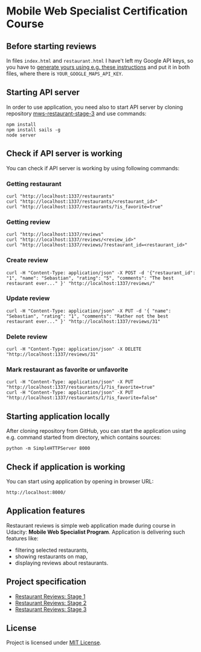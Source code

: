 # Mobile Web Specialist Certification Course

## Before starting reviews

In files ``index.html`` and ``restaurant.html`` I have't left my Google API keys, so you have to [generate yours using e.g. these instructions](https://developers.google.com/maps/documentation/javascript/get-api-key) and put it in both files, where there is ``YOUR_GOOGLE_MAPS_API_KEY``.

## Starting API server

In order to use application, you need also to start API server by cloning repository [mws-restaurant-stage-3](https://github.com/sebastianczech/mws-restaurant-stage-3) and use commands:

```
npm install
npm install sails -g
node server
```

## Check if API server is working

You can check if API server is working by using following commands:

### Getting restaurant

```
curl "http://localhost:1337/restaurants"
curl "http://localhost:1337/restaurants/<restaurant_id>"
curl "http://localhost:1337/restaurants/?is_favorite=true"
```

### Getting review

```
curl "http://localhost:1337/reviews"
curl "http://localhost:1337/reviews/<review_id>"
curl "http://localhost:1337/reviews/?restaurant_id=<restaurant_id>"
```

### Create review

```
curl -H "Content-Type: application/json" -X POST -d '{"restaurant_id": "1", "name": "Sebastian", "rating": "5", "comments": "The best restaurant ever..." }' "http://localhost:1337/reviews/"
```

### Update review

```
curl -H "Content-Type: application/json" -X PUT -d '{ "name": "Sebastian", "rating": "1", "comments": "Rather not the best restaurant ever..." }' "http://localhost:1337/reviews/31"
```

### Delete review

```
curl -H "Content-Type: application/json" -X DELETE "http://localhost:1337/reviews/31"
```

### Mark restaurant as favorite or unfavorite

```
curl -H "Content-Type: application/json" -X PUT "http://localhost:1337/restaurants/1/?is_favorite=true"
curl -H "Content-Type: application/json" -X PUT "http://localhost:1337/restaurants/1/?is_favorite=false"
```

## Starting application locally

After cloning repository from GitHub, you can start the application using e.g. command started from directory, which contains sources:

```
python -m SimpleHTTPServer 8000
```

## Check if application is working

You can start using application by opening in browser URL:

```
http://localhost:8000/
```

## Application features

Restaurant reviews is simple web application made during course in Udacity: __Mobile Web Specialist Program__. Application is delivering such features like:
   * filtering selected restaurants,
   * showing restaurants on map,
   * displaying reviews about restaurants.

## Project specification

* [Restaurant Reviews: Stage 1](https://review.udacity.com/#!/rubrics/1090/view)
* [Restaurant Reviews: Stage 2](https://review.udacity.com/#!/rubrics/1131/view)
* [Restaurant Reviews: Stage 3](https://review.udacity.com/#!/rubrics/1132/view)   

## License

Project is licensed under [MIT License](LICENSE.txt).
